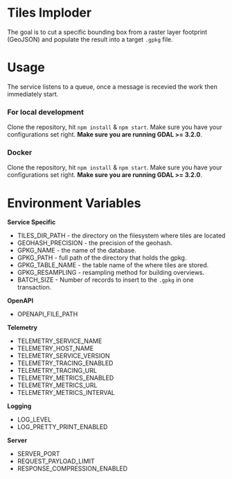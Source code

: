 # Tiles Imploder
The goal is to cut a specific bounding box from a raster layer footprint (GeoJSON) and populate the result into a target `.gpkg` file.

# Usage
The service listens to a queue, once a message is recevied the work then immediately start.
###  For local development
Clone the repository, hit `npm install` & `npm start`. Make sure you have your configurations set right. **Make sure you are running GDAL >= 3.2.0**.
###  Docker
Clone the repository, hit `npm install` & `npm start`. Make sure you have your configurations set right. **Make sure you are running GDAL >= 3.2.0**.

# Environment Variables
**Service Specific**
* TILES_DIR_PATH - the directory on the filesystem where tiles are located
* GEOHASH_PRECISION - the precision of the geohash.
* GPKG_NAME - the name of the database.
* GPKG_PATH - full path of the directory that holds the gpkg.
* GPKG_TABLE_NAME - the table name of the where tiles are stored.
* GPKG_RESAMPLING - resampling method for building overviews. 
* BATCH_SIZE - Number of records to insert to the `.gpkg` in one transaction.

**OpenAPI**
* OPENAPI_FILE_PATH

**Telemetry**
* TELEMETRY_SERVICE_NAME
* TELEMETRY_HOST_NAME
* TELEMETRY_SERVICE_VERSION
* TELEMETRY_TRACING_ENABLED
* TELEMETRY_TRACING_URL
* TELEMETRY_METRICS_ENABLED
* TELEMETRY_METRICS_URL
* TELEMETRY_METRICS_INTERVAL

**Logging**
* LOG_LEVEL
* LOG_PRETTY_PRINT_ENABLED

**Server**
* SERVER_PORT
* REQUEST_PAYLOAD_LIMIT
* RESPONSE_COMPRESSION_ENABLED
